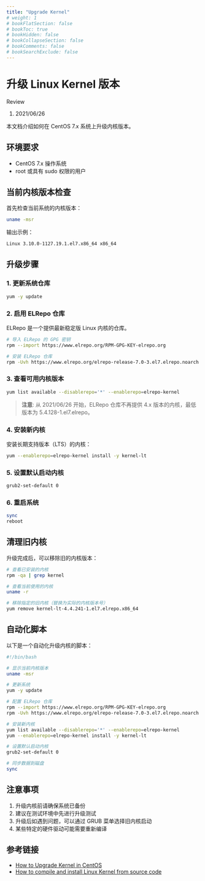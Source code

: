 ```yaml
---
title: "Upgrade Kernel"
# weight: 1
# bookFlatSection: false
# bookToc: true
# bookHidden: false
# bookCollapseSection: false
# bookComments: false
# bookSearchExclude: false
---
```


# 升级 Linux Kernel 版本

Review

1. 2021/06/26

本文档介绍如何在 CentOS 7.x 系统上升级内核版本。

## 环境要求

- CentOS 7.x 操作系统
- root 或具有 sudo 权限的用户

## 当前内核版本检查

首先检查当前系统的内核版本：

```bash
uname -msr
```

输出示例：

```txt
Linux 3.10.0-1127.19.1.el7.x86_64 x86_64
```

## 升级步骤

### 1. 更新系统仓库

```bash
yum -y update
```

### 2. 启用 ELRepo 仓库

ELRepo 是一个提供最新稳定版 Linux 内核的仓库。

```bash
# 导入 ELRepo 的 GPG 密钥
rpm --import https://www.elrepo.org/RPM-GPG-KEY-elrepo.org

# 安装 ELRepo 仓库
rpm -Uvh https://www.elrepo.org/elrepo-release-7.0-3.el7.elrepo.noarch.rpm
```

### 3. 查看可用内核版本

```bash
yum list available --disablerepo='*' --enablerepo=elrepo-kernel
```

> **注意**: 从 2021/06/26 开始，ELRepo 仓库不再提供 4.x 版本的内核，最低版本为 5.4.128-1.el7.elrepo。

### 4. 安装新内核

安装长期支持版本（LTS）的内核：

```bash
yum --enablerepo=elrepo-kernel install -y kernel-lt
```

### 5. 设置默认启动内核

```bash
grub2-set-default 0
```

### 6. 重启系统

```bash
sync
reboot
```

## 清理旧内核

升级完成后，可以移除旧的内核版本：

```bash
# 查看已安装的内核
rpm -qa | grep kernel

# 查看当前使用的内核
uname -r

# 移除指定的旧内核（替换为实际的内核版本号）
yum remove kernel-lt-4.4.241-1.el7.elrepo.x86_64
```

## 自动化脚本

以下是一个自动化升级内核的脚本：

```bash
#!/bin/bash

# 显示当前内核版本
uname -msr

# 更新系统
yum -y update

# 配置 ELRepo 仓库
rpm --import https://www.elrepo.org/RPM-GPG-KEY-elrepo.org
rpm -Uvh https://www.elrepo.org/elrepo-release-7.0-3.el7.elrepo.noarch.rpm

# 安装新内核
yum list available --disablerepo='*' --enablerepo=elrepo-kernel
yum --enablerepo=elrepo-kernel install -y kernel-lt

# 设置默认启动内核
grub2-set-default 0

# 同步数据到磁盘
sync
```

## 注意事项

1. 升级内核前请确保系统已备份
2. 建议在测试环境中先进行升级测试
3. 升级后如遇到问题，可以通过 GRUB 菜单选择旧内核启动
4. 某些特定的硬件驱动可能需要重新编译

## 参考链接

- [How to Upgrade Kernel in CentOS](https://phoenixnap.com/kb/how-to-upgrade-kernel-centos)
- [How to compile and install Linux Kernel from source code](https://www.cyberciti.biz/tips/compiling-linux-kernel-26.html)
